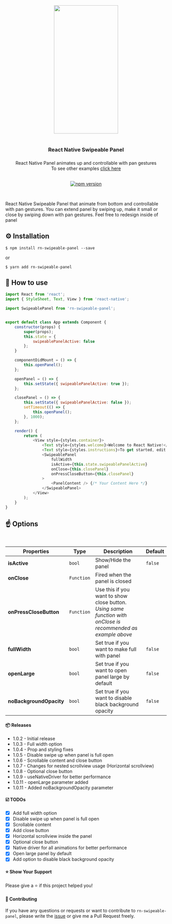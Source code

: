 
<div align="center">
    <img src="https://github.com/enesozturk/rn-swipeable-panel/blob/master/screenshots/default.gif" width="200" height="400">
</div>
<br/>

<div align="center"><h3>React Native Swipeable Panel<h3></div>
<div align="center">React Native Panel animates up and controllable with pan gestures</div>
<div align="center">To see other examples <a href="https://github.com/enesozturk/rn-swipeable-panel/tree/master/examples">click here</a></div>

<br/>

<div align="center">

[![npm version](https://img.shields.io/npm/v/rn-swipeable-panel.svg)](https://www.npmjs.com/package/rn-swipeable-panel)

</div>

<br/>

React Native Swipeable Panel that animate from bottom and controllable with pan gestures. You can extend panel by swiping up, make it small or close by swiping down with pan gestures. Feel free to redesign inside of panel


## ⚙️ Installation
```
$ npm install rn-swipeable-panel --save
```

or

```
$ yarn add rn-swipeable-panel
```

<!-- ## Usage -->



## 🚀 How to use

```javascript
import React from 'react';
import { StyleSheet, Text, View } from 'react-native';

import SwipeablePanel from 'rn-swipeable-panel';


export default class App extends Component {
    constructor(props) {
        super(props);
        this.state = {
            swipeablePanelActive: false
        };
    }

    componentDidMount = () => {
        this.openPanel();
    };

    openPanel = () => {
        this.setState({ swipeablePanelActive: true });
    };

    closePanel = () => {
        this.setState({ swipeablePanelActive: false });
        setTimeout(() => {
        	this.openPanel();
        }, 1000);
    };

    render() {
        return (
            <View style={styles.container}>
                <Text style={styles.welcome}>Welcome to React Native!</Text>
                <Text style={styles.instructions}>To get started, edit App.js</Text>
                <SwipeablePanel
                    fullWidth
					isActive={this.state.swipeablePanelActive}
					onClose={this.closePanel}
					onPressCloseButton={this.closePanel}
				>
					<PanelContent /> {/* Your Content Here */} 
				</SwipeablePanel>
            </View>
        );
    }
}

```

## ☝️ Options
<br/>

| Properties                        | Type       | Description                                            | Default                                     |
| --------------------------------- | ---------- | ------------------------------------------------------ | ------------------------------------------- |
| **isActive**                      | `bool`     | Show/Hide the panel                                    | `false`                                   |
| **onClose**                       | `Function` | Fired when the panel is closed                         |                                             |
| **onPressCloseButton**            | `Function` | Use this if you want to show close button. *Using same function with onClose is recommended as example above*                         |                                             |
| **fullWidth**                     | `bool`     | Set true if you want to make full with panel           | `false`                                   |
| **openLarge**                     | `bool`     | Set true if you want to open panel large by default           | `false`                                   |
| **noBackgroundOpacity**                     | `bool`     | Set true if you want to disable black background opacity           | `false`                                   |

#### 📦 Releases

- 1.0.2 - Initial release
- 1.0.3 - Full width option
- 1.0.4 - Prop and styling fixes
- 1.0.5 - Disable swipe up when panel is full open 
- 1.0.6 - Scrollable content and close button
- 1.0.7 - Changes for nested scrollview usage (Horizontal scrollview)
- 1.0.8 - Optional close button
- 1.0.9 - useNativeDriver for better performance
- 1.0.11 - openLarge parameter added
- 1.0.11 - Added noBackgroundOpacity parameter

#### ☑️ TODOs

- [x] Add full width option
- [x] Disable swipe up when panel is full open 
- [x] Scrollable content
- [x] Add close button
- [x] Horizontal scrollview inside the panel
- [x] Optional close button
- [x] Native driver for all animations for better performance
- [x] Open large panel by default
- [x] Add option to disable black background opacity

#### ⭐️ Show Your Support
Please give a ⭐️ if this project helped you!

#### 👏 Contributing

If you have any questions or requests or want to contribute to `rn-swipeable-panel`, please write the [issue](https://github.com/enesozturk/rn-swipeable-panel/issues) or give me a Pull Request freely.